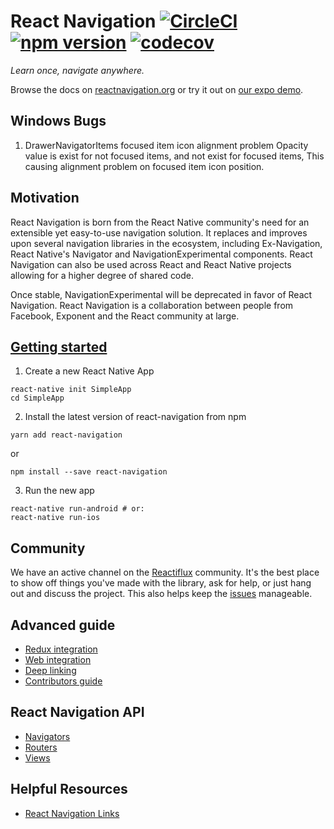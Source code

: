 # React Navigation [![CircleCI](https://circleci.com/gh/react-community/react-navigation/tree/master.svg?style=shield&circle-token=622fcb1d78413084c2f44699ed2104246a177485)](https://circleci.com/gh/react-community/react-navigation/tree/master) [![npm version](https://badge.fury.io/js/react-navigation.svg)](https://badge.fury.io/js/react-navigation) [![codecov](https://codecov.io/gh/react-community/react-navigation/branch/master/graph/badge.svg)](https://codecov.io/gh/react-community/react-navigation)


*Learn once, navigate anywhere.*

Browse the docs on [reactnavigation.org](https://reactnavigation.org/) or try it out on [our expo demo](https://exp.host/@react-navigation/NavigationPlayground).


## Windows Bugs

1. DrawerNavigatorItems focused item icon alignment problem
  Opacity value is exist for not focused items, and not exist for focused items, This causing alignment problem on focused item icon position.

## Motivation

React Navigation is born from the React Native community's need for an
extensible yet easy-to-use navigation solution. It replaces and improves
upon several navigation libraries in the ecosystem, including Ex-Navigation,
React Native's Navigator and NavigationExperimental components. React
Navigation can also be used across React and React Native projects allowing
for a higher degree of shared code.

Once stable, NavigationExperimental will be deprecated in favor of React
Navigation. React Navigation is a collaboration between people from
Facebook, Exponent and the React community at large.

## [Getting started](https://reactnavigation.org/docs/intro/)

1. Create a new React Native App
  ```
  react-native init SimpleApp
  cd SimpleApp
  ```

2. Install the latest version of react-navigation from npm
  ```
  yarn add react-navigation
  ```
  or
  ```
  npm install --save react-navigation
  ```

3. Run the new app
  ```
  react-native run-android # or:
  react-native run-ios
  ```

## Community

We have an active channel on the [Reactiflux](https://www.reactiflux.com/) community. It's the best place to show off things you've made with the library, ask for help, or just hang out and discuss the project. This also helps keep the [issues](https://github.com/react-community/react-navigation/issues) manageable.

## Advanced guide

- [Redux integration](https://reactnavigation.org/docs/guides/redux)
- [Web integration](https://reactnavigation.org/docs/guides/web)
- [Deep linking](https://reactnavigation.org/docs/guides/linking)
- [Contributors guide](https://reactnavigation.org/docs/guides/contributors)

## React Navigation API

- [Navigators](https://reactnavigation.org/docs/navigators/)
- [Routers](https://reactnavigation.org/docs/routers/)
- [Views](https://reactnavigation.org/docs/views/)

## Helpful Resources

- [React Navigation Links](https://github.com/react-navigation/react-navigation-links)
